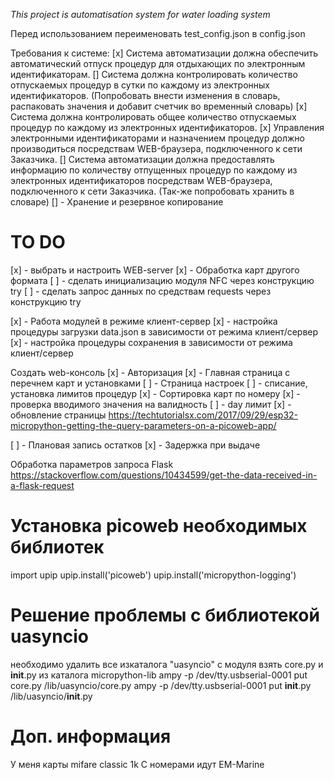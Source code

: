 *This project is automatisation system*
*for water loading system*

Перед использованием переименовать test_config.json в config.json

Требования к системе:
[x]	Система автоматизации должна обеспечить автоматический отпуск процедур для отдыхающих по электронным идентификаторам.
[]	Система должна контролировать количество отпускаемых процедур в сутки по каждому из электронных идентификаторов. (Попробовать внести изменения в словарь,
распаковать значения и добавит счетчик во временный словарь)
[x]	Система должна контролировать общее количество отпускаемых процедур по каждому из электронных идентификаторов.
[x]	Управления электронными идентификаторами и назначением процедур должно производиться посредствам WEB-браузера, подключенного к сети Заказчика.
[]	Система автоматизации должна предоставлять информацию по количеству отпущенных процедур по каждому из электронных идентификаторов посредствам WEB-браузера, подключенного к сети Заказчика. (Так-же попробовать хранить в словаре)
[] - Хранение и резервное копирование 


<h1>TO DO</h1>

[x] - выбрать и настроить WEB-server
[x] - Обработка карт другого формата
[ ] - сделать инициализацию модуля NFC через конструкцию try
[ ] - сделать запрос данных по средствам requests через конструкцию try


[x] - Работа модулей в режиме клиент-сервер
    [x] - настройка процедуры загрузки data.json в зависимости от режима клиент/сервер
    [x] - настройка процедуры сохранения в зависимости от режима клиент/сервер

Создать web-консоль
[x] - Авторизация
[x] - Главная страница с перечнем карт и установками
[ ] - Страница настроек
[ ] - списание, установка лимитов процедур
[x] - Сортировка карт по номеру
[x] - проверка вводимого значения на валидность
[ ] - day лимит
[x] - обновление страницы https://techtutorialsx.com/2017/09/29/esp32-micropython-getting-the-query-parameters-on-a-picoweb-app/


[ ] - Плановая запись остатков
[x] - Задержка при выдаче

Обработка параметров запроса Flask
https://stackoverflow.com/questions/10434599/get-the-data-received-in-a-flask-request

# Установка picoweb необходимых библиотек
import upip
upip.install('picoweb')
upip.install('micropython-logging')
# Решение проблемы с библиотекой uasyncio
необходимо удалить все изкаталога "uasyncio" с модуля
взять core.py и __init__.py из каталога micropython-lib
ampy -p /dev/tty.usbserial-0001 put core.py /lib/uasyncio/core.py
ampy -p /dev/tty.usbserial-0001 put __init__.py /lib/uasyncio/__init__.py

# Доп. информация
У меня карты mifare classic 1k
С номерами идут EM-Marine
